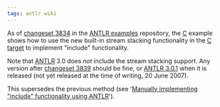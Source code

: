 ```yaml
---
tags: antlr wiki
---
```


As of [changeset 3834](http://fisheye2.cenqua.com/changelog/antlr-examples/?cs=3834) in the [ANTLR examples](/wiki/ANTLR_examples) repository, the [C](/wiki/C) example shows how to use the new built-in stream stacking functionality in the [C target](/wiki/C_target) to implement "include" functionality.

Note that [ANTLR](/wiki/ANTLR) 3.0 does _not_ include the stream stacking support. Any version after [changeset 3839](http://fisheye2.cenqua.com/changelog/antlr/?cs=3839) should be fine, or [ANTLR 3.0.1](/wiki/ANTLR_3.0.1) when it is released (not yet released at the time of writing, 20 June 2007).

This supersedes the previous method (see '[Manually implementing "include" functionality using ANTLR](/wiki/Manually_implementing_%22include%22_functionality_using_ANTLR)').
